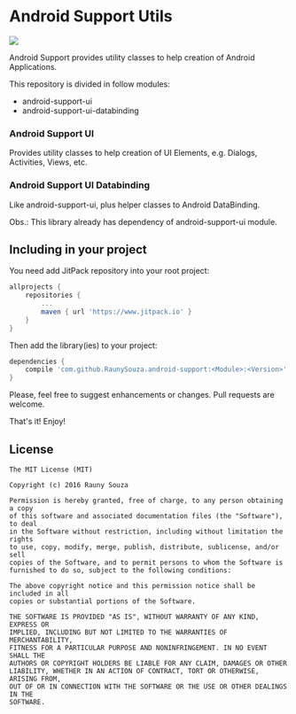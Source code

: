 # Android Support Utils

[![](https://www.jitpack.io/v/RaunySouza/android-support.svg)](https://www.jitpack.io/#RaunySouza/android-support)

Android Support provides utility classes to help creation of Android Applications.

This repository is divided in follow modules:

* android-support-ui
* android-support-ui-databinding

### Android Support UI

Provides utility classes to help creation of UI Elements, e.g. Dialogs, Activities, Views, etc.

### Android Support UI Databinding

Like android-support-ui, plus helper classes to Android DataBinding.

Obs.: This library already has dependency of android-support-ui module.

## Including in your project

You need add JitPack repository into your root project:

```groovy
allprojects {
    repositories {
        ...
        maven { url 'https://www.jitpack.io' }
    }
}
```

Then add the library(ies) to your project:

```groovy
dependencies {
    compile 'com.github.RaunySouza.android-support:<Module>:<Version>'
}
```

Please, feel free to suggest enhancements or changes. Pull requests are welcome.

That's it! Enjoy!

## License

    The MIT License (MIT)

    Copyright (c) 2016 Rauny Souza

    Permission is hereby granted, free of charge, to any person obtaining a copy
    of this software and associated documentation files (the "Software"), to deal
    in the Software without restriction, including without limitation the rights
    to use, copy, modify, merge, publish, distribute, sublicense, and/or sell
    copies of the Software, and to permit persons to whom the Software is
    furnished to do so, subject to the following conditions:

    The above copyright notice and this permission notice shall be included in all
    copies or substantial portions of the Software.

    THE SOFTWARE IS PROVIDED "AS IS", WITHOUT WARRANTY OF ANY KIND, EXPRESS OR
    IMPLIED, INCLUDING BUT NOT LIMITED TO THE WARRANTIES OF MERCHANTABILITY,
    FITNESS FOR A PARTICULAR PURPOSE AND NONINFRINGEMENT. IN NO EVENT SHALL THE
    AUTHORS OR COPYRIGHT HOLDERS BE LIABLE FOR ANY CLAIM, DAMAGES OR OTHER
    LIABILITY, WHETHER IN AN ACTION OF CONTRACT, TORT OR OTHERWISE, ARISING FROM,
    OUT OF OR IN CONNECTION WITH THE SOFTWARE OR THE USE OR OTHER DEALINGS IN THE
    SOFTWARE.

